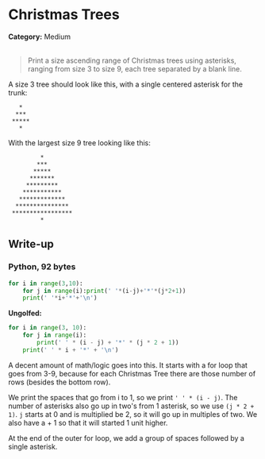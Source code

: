 <h1>Christmas Trees</h1>
<b>Category:</b> Medium
<br><br>

> Print a size ascending range of Christmas trees using asterisks, ranging from size 3 to size 9, each tree separated by a blank line.

A size 3 tree should look like this, with a single centered asterisk for the trunk:

```
   *
  ***
 *****
   *
```

With the largest size 9 tree looking like this:

```
         *
        ***
       *****
      *******
     *********
    ***********
   *************
  ***************
 *****************
         *
```

<h2>Write-up</h2>

<h3>Python, 92 bytes</h3>


```Python
for i in range(3,10):
    for j in range(i):print(' '*(i-j)+'*'*(j*2+1))
    print(' '*i+'*'+'\n')
```

<b>Ungolfed:</b>

```Python
for i in range(3, 10):
    for j in range(i):
        print(' ' * (i - j) + '*' * (j * 2 + 1))
    print(' ' * i + '*' + '\n')
```


A decent amount of math/logic goes into this. It starts with a for loop that goes from 3-9, because for each Christmas Tree there are those number of rows (besides the bottom row).

We print the spaces that go from i to 1, so we print `' ' * (i - j)`. The number of asterisks also go up in two's from 1 asterisk, so we use `(j * 2 + 1)`. `j` starts at 0 and is multiplied be 2, so it will go up in multiples of two. We also have a + 1 so that it will started 1 unit higher.

At the end of the outer for loop, we add a group of spaces followed by a single asterisk.